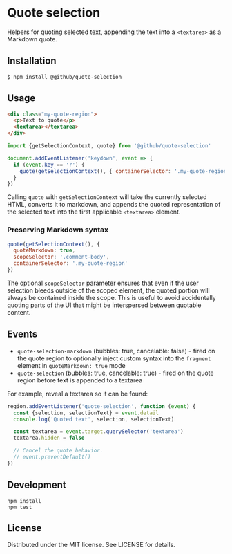 # Quote selection

Helpers for quoting selected text, appending the text into a `<textarea>` as a Markdown quote.

## Installation

```
$ npm install @github/quote-selection
```

## Usage

```html
<div class="my-quote-region">
  <p>Text to quote</p>
  <textarea></textarea>
</div>
```

```js
import {getSelectionContext, quote} from '@github/quote-selection'

document.addEventListener('keydown', event => {
  if (event.key == 'r') {
    quote(getSelectionContext(), { containerSelector: '.my-quote-region' })
  }
})
```

Calling `quote` with `getSelectionContext` will take the currently selected HTML, converts it to markdown, and appends the quoted representation of the selected text into the first applicable `<textarea>` element.

### Preserving Markdown syntax

```js
quote(getSelectionContext(), {
  quoteMarkdown: true,
  scopeSelector: '.comment-body',
  containerSelector: '.my-quote-region'
})
```

The optional `scopeSelector` parameter ensures that even if the user selection bleeds outside of the scoped element, the quoted portion will always be contained inside the scope. This is useful to avoid accidentally quoting parts of the UI that might be interspersed between quotable content.

## Events

- `quote-selection-markdown` (bubbles: true, cancelable: false) - fired on the quote region to optionally inject custom syntax into the `fragment` element in `quoteMarkdown: true` mode
- `quote-selection` (bubbles: true, cancelable: true) - fired on the quote region before text is appended to a textarea

For example, reveal a textarea so it can be found:

```js
region.addEventListener('quote-selection', function (event) {
  const {selection, selectionText} = event.detail
  console.log('Quoted text', selection, selectionText)

  const textarea = event.target.querySelector('textarea')
  textarea.hidden = false

  // Cancel the quote behavior.
  // event.preventDefault()
})
```

## Development

```
npm install
npm test
```

## License

Distributed under the MIT license. See LICENSE for details.

